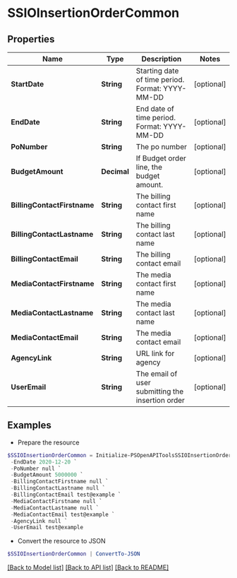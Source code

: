 # SSIOInsertionOrderCommon
## Properties

Name | Type | Description | Notes
------------ | ------------- | ------------- | -------------
**StartDate** | **String** | Starting date of time period. Format: YYYY-MM-DD | [optional] 
**EndDate** | **String** | End date of time period. Format: YYYY-MM-DD | [optional] 
**PoNumber** | **String** | The po number | [optional] 
**BudgetAmount** | **Decimal** | If Budget order line, the budget amount. | [optional] 
**BillingContactFirstname** | **String** | The billing contact first name | [optional] 
**BillingContactLastname** | **String** | The billing contact last name | [optional] 
**BillingContactEmail** | **String** | The billing contact email | [optional] 
**MediaContactFirstname** | **String** | The media contact first name | [optional] 
**MediaContactLastname** | **String** | The media contact last name | [optional] 
**MediaContactEmail** | **String** | The media contact email | [optional] 
**AgencyLink** | **String** | URL link for agency | [optional] 
**UserEmail** | **String** | The email of user submitting the insertion order | [optional] 

## Examples

- Prepare the resource
```powershell
$SSIOInsertionOrderCommon = Initialize-PSOpenAPIToolsSSIOInsertionOrderCommon  -StartDate 2020-12-20 `
 -EndDate 2020-12-20 `
 -PoNumber null `
 -BudgetAmount 5000000 `
 -BillingContactFirstname null `
 -BillingContactLastname null `
 -BillingContactEmail test@example `
 -MediaContactFirstname null `
 -MediaContactLastname null `
 -MediaContactEmail test@example `
 -AgencyLink null `
 -UserEmail test@example
```

- Convert the resource to JSON
```powershell
$SSIOInsertionOrderCommon | ConvertTo-JSON
```

[[Back to Model list]](../README.md#documentation-for-models) [[Back to API list]](../README.md#documentation-for-api-endpoints) [[Back to README]](../README.md)

